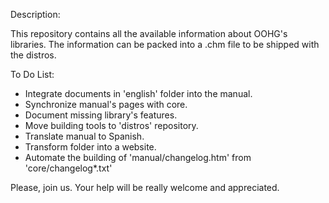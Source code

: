 Description:

This repository contains all the available information about OOHG's libraries.
The information can be packed into a .chm file to be shipped with the distros.

To Do List:

* Integrate documents in 'english' folder into the manual.
* Synchronize manual's pages with core.
* Document missing library's features.
* Move building tools to 'distros' repository.
* Translate manual to Spanish.
* Transform folder into a website.
* Automate the building of 'manual/changelog.htm' from 'core/changelog*.txt'

Please, join us.
Your help will be really welcome and appreciated.
